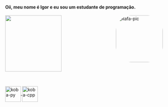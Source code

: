 #### Oii, meu nome é Igor e eu sou um estudante de programação.

<a href="https://github.com/borsalinop">
<img height="180em" src="https://github-readme-stats.vercel.app/api?username=borsalinop&show_icons=true&theme=tokyonight&include_all_commits=true&count_private=true"/>
  
<img align="right" alt="Rafa-pic" height="150" style="border-radius:50px;" src="https://64.media.tumblr.com/fe5b5fdd407444e265e9d86f17332a0e/75d24c665e7a6190-4b/s500x750/ac1366f37d5b2caaec7ce7bda7a0f2519edf555f.gifv"> 
  
  ##
  
<div style="display: inline_block"><br>
  <img align="center" alt="koba-py" height="50" width="50" src="https://cdn.jsdelivr.net/gh/devicons/devicon/icons/python/python-original.svg">
  <img align="center" alt="koba-cpp" height="50" width="50" src="https://cdn.jsdelivr.net/gh/devicons/devicon/icons/cplusplus/cplusplus-original.svg"">
</div>                                                                                                                                          
                                                                                                                                         
                                                                                                                                                      
